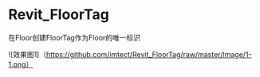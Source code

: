 # Revit_FloorTag
在Floor创建FloorTag作为Floor的唯一标识

![效果图1]（https://github.com/imtect/Revit_FloorTag/raw/master/Image/1-1.png）

